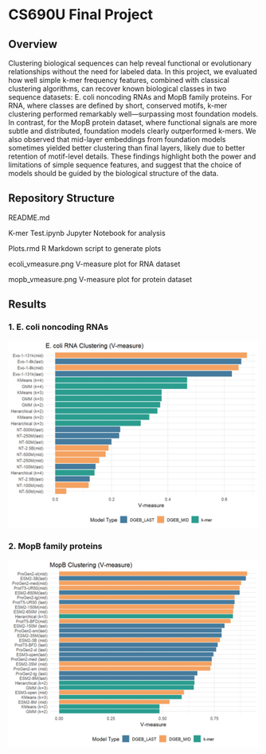 # CS690U Final Project
## Overview
Clustering biological sequences can help reveal functional or evolutionary relationships without the need for labeled data.
In this project, we evaluated how well simple k-mer frequency features, combined with classical clustering algorithms,
can recover known biological classes in two sequence datasets: E. coli noncoding RNAs and MopB family proteins. For
RNA, where classes are defined by short, conserved motifs, k-mer clustering performed remarkably well—surpassing most
foundation models. In contrast, for the MopB protein dataset, where functional signals are more subtle and distributed,
foundation models clearly outperformed k-mers. We also observed that mid-layer embeddings from foundation models
sometimes yielded better clustering than final layers, likely due to better retention of motif-level details. These findings
highlight both the power and limitations of simple sequence features, and suggest that the choice of models should be guided
by the biological structure of the data.


## Repository Structure

README.md

K-mer Test.ipynb  Jupyter Notebook for analysis

Plots.rmd  R Markdown script to generate plots

ecoli_vmeasure.png  V-measure plot for RNA dataset

mopb_vmeasure.png  V-measure plot for protein dataset

## Results

### 1. E. coli noncoding RNAs
![E. coli V-measure](./ecoli_vmeasure.png)

### 2. MopB family proteins
![MopB V-measure](./mopb_vmeasure.png)
